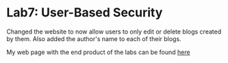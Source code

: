 # Lab7: User-Based Security

Changed the website to now allow users to only edit or delete blogs created by them. Also added the author's name to each of their blogs.

My web page with the end product of the labs can be found [here](http://3.237.172.53/)
